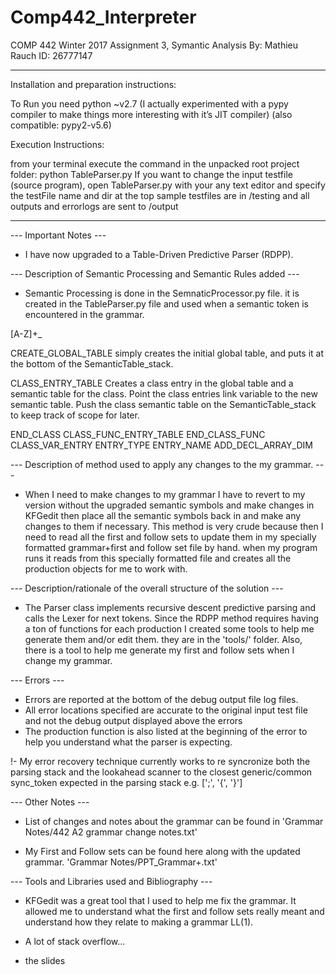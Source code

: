 # Comp442_Interpreter

COMP 442 Winter 2017 Assignment 3, Symantic Analysis
By: Mathieu Rauch
ID: 26777147

----------------------------------------------------------------------------

Installation and preparation instructions:

To Run you need python ~v2.7
(I actually experimented with a pypy compiler to make things more interesting with it’s JIT compiler)
    (also compatible: pypy2-v5.6)

Execution Instructions:

from your terminal execute the command in the unpacked root project folder:
    python TableParser.py
If you want to change the input testfile (source program),
    open TableParser.py with your any text editor and specify the testFile name and dir at the top
sample testfiles are in /testing and all outputs and errorlogs are sent to /output


----------------------------------------------------------------------------

--- Important Notes ---
- I have now upgraded to a Table-Driven Predictive Parser (RDPP).


--- Description of Semantic Processing and Semantic Rules added ---
- Semantic Processing is done in the SemnaticProcessor.py file. it is created in the TableParser.py file and used when a semantic token is encountered in the grammar.

[A-Z]+_

CREATE_GLOBAL_TABLE
    simply creates the initial global table, and puts it at the bottom of the SemanticTable_stack.

CLASS_ENTRY_TABLE
    Creates a class entry in the global table and a semantic table for the class.
    Point the class entries link variable to the new semantic table.
    Push the class semantic table on the SemanticTable_stack to keep track of scope for later.

END_CLASS
CLASS_FUNC_ENTRY_TABLE
END_CLASS_FUNC
CLASS_VAR_ENTRY
ENTRY_TYPE
ENTRY_NAME
ADD_DECL_ARRAY_DIM


--- Description of method used to apply any changes to the my grammar. ---
- When I need to make changes to my grammar I have to revert to my version without the upgraded semantic symbols and make changes in KFGedit then place all the semantic symbols back in and make any changes to them if necessary. This method is very crude because then I need to read all the first and follow sets to update them in my specially formatted grammar+first and follow set file by hand. when my program runs it reads from this specially formatted file and creates all the production objects for me to work with.


--- Description/rationale of the overall structure of the solution ---
- The Parser class implements recursive descent predictive parsing and calls the Lexer for next tokens. Since the RDPP method requires having a ton of functions for each production I created some tools to help me generate them and/or edit them. they are in the 'tools/' folder. Also, there is a tool to help me generate my first and follow sets when I change my grammar.


--- Errors ---
- Errors are reported at the bottom of the debug output file log files.
- All error locations specified are accurate to the original input test file and not the debug output displayed above the errors
- The production function is also listed at the beginning of the error to help you understand what the parser is expecting.

!- My error recovery technique currently works to re syncronize both the parsing stack and the lookahead scanner to the closest generic/common sync_token expected in the parsing stack e.g. [';', '{', '}']





--- Other Notes ---
- List of changes and notes about the grammar can be found in
    'Grammar Notes/442 A2 grammar change notes.txt'

- My First and Follow sets can be found here along with the updated grammar.
    'Grammar Notes/PPT_Grammar+.txt'



--- Tools and Libraries used and Bibliography ---
- KFGedit was a great tool that I used to help me fix the grammar.
    It allowed me to understand what the first and follow sets really meant and understand how they relate to making a grammar LL(1).

- A lot of stack overflow...
- the slides
